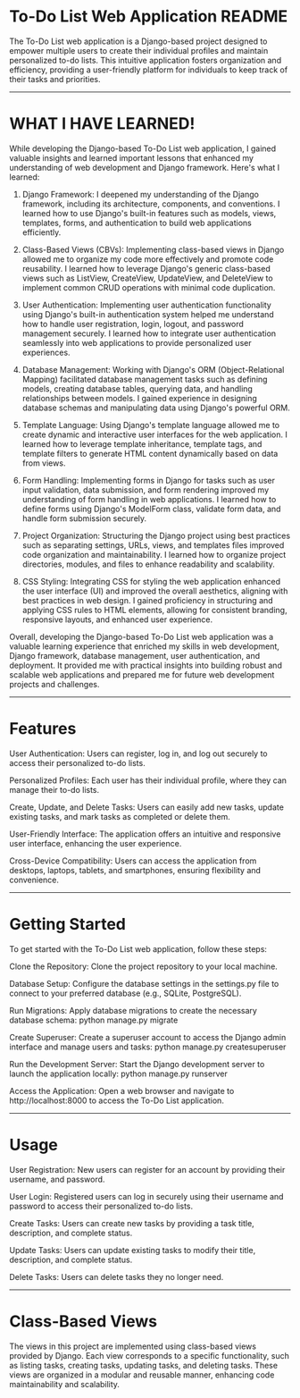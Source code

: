 # To-Do List Web Application README


The To-Do List web application is a Django-based project designed to empower multiple users to create their individual profiles and maintain personalized to-do lists. This intuitive application fosters organization and efficiency, providing a user-friendly platform for individuals to keep track of their tasks and priorities.

_____________________________________________________

# WHAT I HAVE LEARNED!

While developing the Django-based To-Do List web application, I gained valuable insights and learned important lessons that enhanced my understanding of web development and Django framework. Here's what I learned:

1. Django Framework: I deepened my understanding of the Django framework, including its architecture, components, and conventions. I learned how to use Django's built-in features such as models, views, templates, forms, and authentication to build web applications efficiently.

2. Class-Based Views (CBVs): Implementing class-based views in Django allowed me to organize my code more effectively and promote code reusability. I learned how to leverage Django's generic class-based views such as ListView, CreateView, UpdateView, and DeleteView to implement common CRUD operations with minimal code duplication.

3. User Authentication: Implementing user authentication functionality using Django's built-in authentication system helped me understand how to handle user registration, login, logout, and password management securely. I learned how to integrate user authentication seamlessly into web applications to provide personalized user experiences.

4. Database Management: Working with Django's ORM (Object-Relational Mapping) facilitated database management tasks such as defining models, creating database tables, querying data, and handling relationships between models. I gained experience in designing database schemas and manipulating data using Django's powerful ORM.

5. Template Language: Using Django's template language allowed me to create dynamic and interactive user interfaces for the web application. I learned how to leverage template inheritance, template tags, and template filters to generate HTML content dynamically based on data from views.

6. Form Handling: Implementing forms in Django for tasks such as user input validation, data submission, and form rendering improved my understanding of form handling in web applications. I learned how to define forms using Django's ModelForm class, validate form data, and handle form submission securely.

7. Project Organization: Structuring the Django project using best practices such as separating settings, URLs, views, and templates files improved code organization and maintainability. I learned how to organize project directories, modules, and files to enhance readability and scalability.

8. CSS Styling: Integrating CSS for styling the web application enhanced the user interface (UI) and improved the overall aesthetics, aligning with best practices in web design. I gained proficiency in structuring and applying CSS rules to HTML elements, allowing for consistent branding, responsive layouts, and enhanced user experience.

Overall, developing the Django-based To-Do List web application was a valuable learning experience that enriched my skills in web development, Django framework, database management, user authentication, and deployment. It provided me with practical insights into building robust and scalable web applications and prepared me for future web development projects and challenges.


_____________________________________________________

# Features


User Authentication: Users can register, log in, and log out securely to access their personalized to-do lists.

Personalized Profiles: Each user has their individual profile, where they can manage their to-do lists.

Create, Update, and Delete Tasks: Users can easily add new tasks, update existing tasks, and mark tasks as completed or delete them.

User-Friendly Interface: The application offers an intuitive and responsive user interface, enhancing the user experience.

Cross-Device Compatibility: Users can access the application from desktops, laptops, tablets, and smartphones, ensuring flexibility and convenience.

_____________________________________________________

# Getting Started


To get started with the To-Do List web application, follow these steps:

Clone the Repository: Clone the project repository to your local machine.

Database Setup: Configure the database settings in the settings.py file to connect to your preferred database (e.g., SQLite, PostgreSQL).

Run Migrations: Apply database migrations to create the necessary database schema:
    python manage.py migrate

Create Superuser: Create a superuser account to access the Django admin interface and manage users and tasks:
    python manage.py createsuperuser

Run the Development Server: Start the Django development server to launch the application locally:
    python manage.py runserver

Access the Application: Open a web browser and navigate to http://localhost:8000 to access the To-Do List application.

_____________________________________________________

# Usage


User Registration: New users can register for an account by providing their username, and password.

User Login: Registered users can log in securely using their username and password to access their personalized to-do lists.

Create Tasks: Users can create new tasks by providing a task title, description, and complete status.

Update Tasks: Users can update existing tasks to modify their title, description, and complete status.

Delete Tasks: Users can delete tasks they no longer need.

_____________________________________________________

# Class-Based Views


The views in this project are implemented using class-based views provided by Django. Each view corresponds to a specific functionality, such as listing tasks, creating tasks, updating tasks, and deleting tasks. These views are organized in a modular and reusable manner, enhancing code maintainability and scalability.